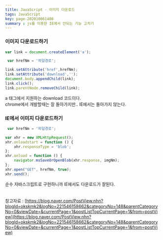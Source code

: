 ```yaml
---
title: JavaScript - 이미지 다운로드
tags: JavaScript
key: page-202010061408
summary : js를 이용한 IE에서 안되는 기능 고치기
---
```


### 이미지 다운로드하기
```javascript
var link = document.createElement('a');

 var hrefNm = '파일경로';

link.setAttribute('href',hrefNm);
link.setAttribute('download','');
document.body.appendChild(link);
link.click();
link.parentNode.removeChild(link);
```
a 태그에서 지원하는 download 코드이다. <br/>
chrome에서 개발할때는 잘 돌아가지만.. IE에서는 돌아가지 않는다.

### IE에서 이미지 다운로드하기

```javascript
 var hrefNm = '파일경로';

var xhr = new XMLHttpRequest();
xhr.onloadstart = function () {
	xhr.responseType = 'blob';
};
xhr.onload = function () {
	navigator.msSaveOrOpenBlob(xhr.response, imgNm);
};
xhr.open("GET", hrefNm, true);
xhr.send();
```
순수 자바스크립트로 구현하니까 IE에서도 다운로드가 잘된다.  <br/>
<br/>
<br/>
참고자료 : [https://blog.naver.com/PostView.nhn?blogId=okskmk2&logNo=221546158662&categoryNo=148&parentCategoryNo=0&viewDate=&currentPage=1&postListTopCurrentPage=1&from=postView](https://blog.naver.com/PostView.nhn?blogId=okskmk2&logNo=221546158662&categoryNo=148&parentCategoryNo=0&viewDate=&currentPage=1&postListTopCurrentPage=1&from=postView)
<br/>
<br/>
<br/>
